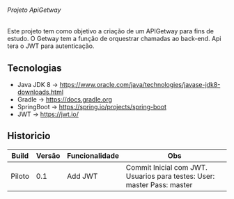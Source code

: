 ###### Projeto ApiGetway 
Este projeto tem como objetivo a criação de um APIGetway para fins de estudo. O Getway tem a função de orquestrar chamadas ao back-end.
Api tera o JWT para autenticação.


## Tecnologias

- Java JDK 8   -> https://www.oracle.com/java/technologies/javase-jdk8-downloads.html
- Gradle       -> https://docs.gradle.org
- SpringBoot   -> https://spring.io/projects/spring-boot
- JWT          -> https://jwt.io/  


## Historicio

|   Build                 |  Versão |  Funcionalidade                  |  Obs                                             |
|-----------------------------|---------|---------------------------|-----------------------------------------------------------------|
| Piloto             |  0.1   |Add JWT | Commit Inicial com JWT. Usuarios para testes: User: master Pass: master                                             |



